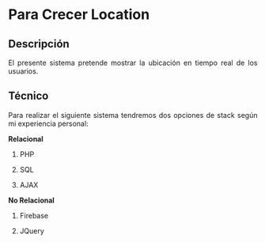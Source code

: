 Para Crecer Location
==================

## Descripción

<p align="justify">
	El presente sistema pretende mostrar la ubicación en tiempo real de los usuarios.
</p>

## Técnico
<p align="justify">
	Para realizar el siguiente sistema tendremos dos opciones de stack según mi experiencia personal:
</p>

<b>Relacional</b>

<ol>
	<li>
		<p align="justify">
			PHP
		</p>
	</li>
	<li>
		<p align="justify">
			SQL
		</p>
	</li>
	<li>
		<p align="justify">
			AJAX
		</p>
</ol>

<b>No Relacional</b>

<ol>
	<li>
		<p align="justify">
			Firebase
		</p>
	</li>
		</li>
		<li>
		<p align="justify">
			JQuery
		</p>
	</li>
</ol>

